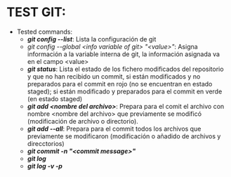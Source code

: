 # TEST GIT:
* Tested commands:
  * __*git config --list*__: Lista la configuración de git
  * *git config --global \<info variable of git\> "\<value\>"*: Asigna información
  a la variable interna de git, la información asignada va en el campo \<value>
  * __*git status*__: Lista el estado de los fichero modificados del repositorio y 
  que no han recibido un commit, si están modificados y no preparados para el 
  commit en rojo (no se encuentran en estado staged); si están modificado y 
  preparados para el commit en verde (en estado staged)
  * __*git add \<nombre del archivo\>*__: Prepara para el comit el archivo con nombre
  \<nombre del archivo\> que previamente se modificó (modificación de archivo o 
  directorio).
  * __*git add --all*__: Prepara para el commit todos los archivos que previamente
  se modificaron (modificación o añadido de archivos y direcctorios)
  * __*git commit -n "\<commit message\>"*__
  * __*git log*__
  * __*git log -v -p*__